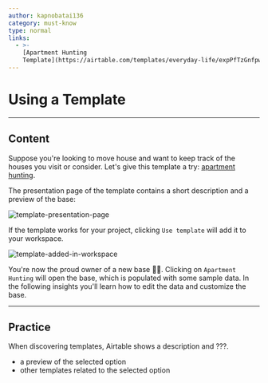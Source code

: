 ```yaml
---
author: kapnobatai136
category: must-know
type: normal
links:
  - >-
    [Apartment Hunting
    Template](https://airtable.com/templates/everyday-life/expPfTzGnfpwjgWlS/apartment-hunting){website}
---
```


# Using a Template


---

## Content

Suppose you're looking to move house and want to keep track of the houses you visit or consider. Let's give this template a try: [apartment hunting](https://airtable.com/templates/everyday-life/expPfTzGnfpwjgWlS/apartment-hunting).

The presentation page of the template contains a short description and a preview of the base:

![template-presentation-page](https://img.enkipro.com/13511682bbdd6d94562e1bda65da89bf.png)

If the template works for your project, clicking `Use template` will add it to your workspace.

![template-added-in-workspace](https://img.enkipro.com/eed5b679439ed412aafafde9368e22ac.png)

You're now the proud owner of a new base 🎉🎉. Clicking on `Apartment Hunting` will open the base, which is populated with some sample data. In the following insights you'll learn how to edit the data and customize the base.


---

## Practice

When discovering templates, Airtable shows a description and ???.

- a preview of the selected option
- other templates related to the selected option
